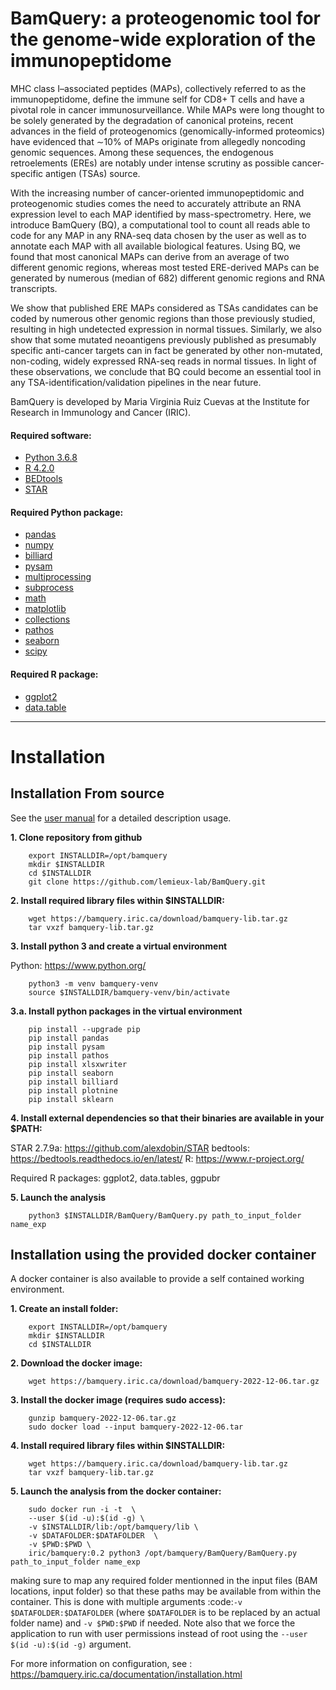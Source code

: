 # BamQuery: a proteogenomic tool for the genome-wide exploration of the immunopeptidome


MHC class I–associated peptides (MAPs), collectively referred to as the immunopeptidome, define the immune self for CD8+ T cells and have a pivotal role in cancer immunosurveillance. While MAPs were long thought to be solely generated by the degradation of canonical proteins, recent advances in the field of proteogenomics (genomically-informed proteomics) have evidenced that ∼10% of MAPs originate from allegedly noncoding genomic sequences. Among these sequences, the endogenous retroelements (EREs) are notably under intense scrutiny as possible cancer-specific antigen (TSAs) source.

With the increasing number of cancer-oriented immunopeptidomic and proteogenomic studies comes the need to accurately attribute an RNA expression level to each MAP identified by mass-spectrometry. Here, we introduce BamQuery (BQ), a computational tool to count all reads able to code for any MAP in any RNA-seq data chosen by the user as well as to annotate each MAP with all available biological features. Using BQ, we found that most canonical MAPs can derive from an average of two different genomic regions, whereas most tested ERE-derived MAPs can be generated by numerous (median of 682) different genomic regions and RNA transcripts.

We show that published ERE MAPs considered as TSAs candidates can be coded by numerous other genomic regions than those previously studied, resulting in high undetected expression in normal tissues. Similarly, we also show that some mutated neoantigens previously published as presumably specific anti-cancer targets can in fact be generated by other non-mutated, non-coding, widely expressed RNA-seq reads in normal tissues. In light of these observations, we conclude that BQ could become an essential tool in any TSA-identification/validation pipelines in the near future.

BamQuery is developed by Maria Virginia Ruiz Cuevas at the Institute for Research in Immunology and Cancer (IRIC).

#### Required software:
* [Python 3.6.8](https://www.python.org/downloads/release/python-368/)
* [R 4.2.0](https://cran.r-project.org/src/base/R-4/R-4.2.0.tar.gz)
* [BEDtools](https://bedtools.readthedocs.io/en/latest/)
* [STAR](https://github.com/alexdobin/STAR/archive/2.7.9a.tar.gz)


#### Required Python package:
* [pandas](https://pypi.org/project/pandas/)
* [numpy](https://pypi.org/project/numpy/)
* [billiard](https://pypi.org/project/billiard/)
* [pysam](https://pypi.org/project/pysam/)
* [multiprocessing](https://pypi.org/project/multiprocessing/)
* [subprocess](https://pypi.org/project/subprocess/)
* [math](https://pypi.org/project/math/)
* [matplotlib](https://pypi.org/project/matplotlib/)
* [collections](https://pypi.org/project/collections/)
* [pathos](https://pypi.org/project/pathos/)
* [seaborn](https://seaborn.pydata.org/installing.html)
* [scipy](https://scipy.org/install/)

#### Required R package:
* [ggplot2](https://github.com/tidyverse/ggplot2)
* [data.table](https://github.com/Rdatatable/data.table)


__________________________________________________________________________________________

<h1>  Installation </h1>



<h2>  Installation From source </h2>


See the [user manual](https://bamquery.iric.ca/documentation/) for a detailed description usage.

**1. Clone repository from github**

        export INSTALLDIR=/opt/bamquery
        mkdir $INSTALLDIR
        cd $INSTALLDIR
        git clone https://github.com/lemieux-lab/BamQuery.git

**2. Install required library files within $INSTALLDIR:**

        wget https://bamquery.iric.ca/download/bamquery-lib.tar.gz
        tar vxzf bamquery-lib.tar.gz

**3. Install python 3 and create a virtual environment**

Python: https://www.python.org/

        python3 -m venv bamquery-venv
        source $INSTALLDIR/bamquery-venv/bin/activate
        
**3.a. Install python packages in the virtual environment**

        pip install --upgrade pip
        pip install pandas
        pip install pysam
        pip install pathos
        pip install xlsxwriter
        pip install seaborn
        pip install billiard
        pip install plotnine
        pip install sklearn

**4. Install external dependencies so that their binaries are available in your $PATH:**

STAR 2.7.9a: https://github.com/alexdobin/STAR
bedtools: https://bedtools.readthedocs.io/en/latest/
R: https://www.r-project.org/

Required R packages: ggplot2, data.tables, ggpubr

**5. Launch the analysis**

        python3 $INSTALLDIR/BamQuery/BamQuery.py path_to_input_folder name_exp
        

<h2>  Installation using the provided docker container </h2>


A docker container is also available to provide a self contained working environment.

**1. Create an install folder:**

        export INSTALLDIR=/opt/bamquery
        mkdir $INSTALLDIR
        cd $INSTALLDIR

**2. Download the docker image:**

        wget https://bamquery.iric.ca/download/bamquery-2022-12-06.tar.gz
        
**3. Install the docker image (requires sudo access):**
        
        gunzip bamquery-2022-12-06.tar.gz
        sudo docker load --input bamquery-2022-12-06.tar
       
**4. Install required library files within $INSTALLDIR:** 

        wget https://bamquery.iric.ca/download/bamquery-lib.tar.gz
        tar vxzf bamquery-lib.tar.gz
        
**5. Launch the analysis from the docker container:**

        sudo docker run -i -t  \
        --user $(id -u):$(id -g) \
        -v $INSTALLDIR/lib:/opt/bamquery/lib \
        -v $DATAFOLDER:$DATAFOLDER  \
        -v $PWD:$PWD \
        iric/bamquery:0.2 python3 /opt/bamquery/BamQuery/BamQuery.py path_to_input_folder name_exp
        
        
making sure to map any required folder mentionned in the input files (BAM locations, input folder) so that these paths may be available from within the container. 
This is done with multiple arguments :code:`-v $DATAFOLDER:$DATAFOLDER` (where `$DATAFOLDER` is to be replaced by an actual folder name) and `-v $PWD:$PWD` if needed.
Note also that we force the application to run with user permissions instead of root using the `--user $(id -u):$(id -g)` argument.

For more information on configuration, see : https://bamquery.iric.ca/documentation/installation.html
